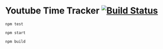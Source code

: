 # Youtube Time Tracker [![Build Status](https://travis-ci.org/makaroni4/youtube_time_tracker.svg?branch=master)](https://travis-ci.org/makaroni4/youtube_time_tracker)

```
npm test
```

```
npm start
```

```
npm build
```

